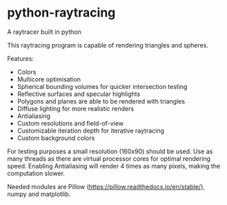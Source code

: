 # python-raytracing
A raytracer built in python

This raytracing program is capable of rendering triangles and spheres.

Features:
* Colors
* Multicore optimisation
* Spherical bounding volumes for quicker intersection testing
* Reflective surfaces and specular highlights
* Polygons and planes are able to be rendered with triangles
* Diffuse lighting for more realistic renders
* Antialiasing
* Custom resolutions and field-of-view
* Customizable iteration depth for iterative raytracing
* Custom background colors

For testing purposes a small resolution (160x90) should be used. Use as many threads as there are virtual processor cores for optimal rendering speed. Enabling Antialiasing will render 4 times as many pixels, making the computation slower.


Needed modules are Pillow (https://pillow.readthedocs.io/en/stable/), numpy and matplotlib.
